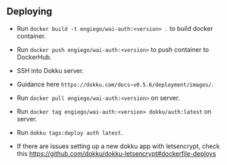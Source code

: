 ## Deploying

- Run `docker build -t engiego/wai-auth:<version> .` to build docker container.
- Run `docker push engiego/wai-auth:<version>` to push container to DockerHub.
- SSH into Dokku server.
- Guidance here `https://dokku.com/docs~v0.5.6/deployment/images/`.
- Run `docker pull engiego/wai-auth:<version>` on server.
- Run `docker tag engiego/wai-auth:<version> dokku/auth:latest` on server.
- Run `dokku tags:deploy auth latest`.

- If there are issues setting up a new dokku app with letsencrypt, check this https://github.com/dokku/dokku-letsencrypt#dockerfile-deploys
